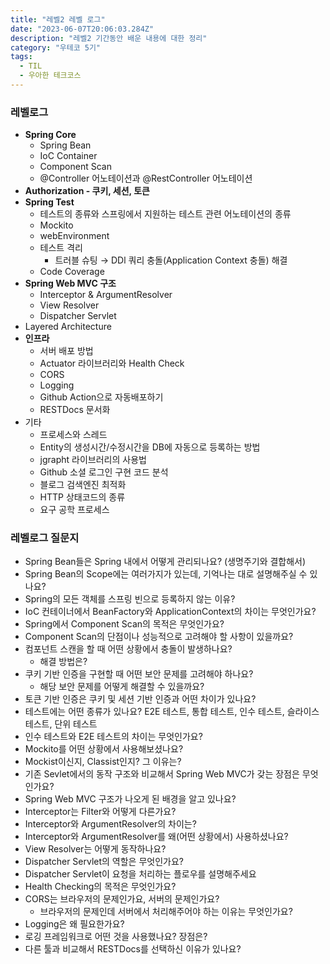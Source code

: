 ```yaml
---
title: "레벨2 레벨 로그"
date: "2023-06-07T20:06:03.284Z"
description: "레벨2 기간동안 배운 내용에 대한 정리"
category: "우테코 5기"
tags:
  - TIL
  - 우아한 테크코스
---
```


### 레벨로그

- **Spring Core**
  - Spring Bean
  - IoC Container
  - Component Scan
  - @Controller 어노테이션과 @RestController 어노테이션
- **Authorization - 쿠키, 세션, 토큰**
- **Spring Test**
  - 테스트의 종류와 스프링에서 지원하는 테스트 관련 어노테이션의 종류
  - Mockito
  - webEnvironment
  - 테스트 격리
    - 트러블 슈팅 → DDl 쿼리 충돌(Application Context 충돌) 해결
  - Code Coverage
- **Spring Web MVC 구조**
  - Interceptor & ArgumentResolver
  - View Resolver
  - Dispatcher Servlet
- Layered Architecture
- **인프라**
  - 서버 배포 방법
  - Actuator 라이브러리와 Health Check
  - CORS
  - Logging
  - Github Action으로 자동배포하기
  - RESTDocs 문서화
- 기타
  - 프로세스와 스레드
  - Entity의 생성시간/수정시간을 DB에 자동으로 등록하는 방법
  - jgrapht 라이브러리의 사용법
  - Github 소셜 로그인 구현 코드 분석
  - 블로그 검색엔진 최적화
  - HTTP 상태코드의 종류
  - 요구 공학 프로세스

### 레벨로그 질문지

- Spring Bean들은 Spring 내에서 어떻게 관리되나요? (생명주기와 결합해서)
- Spring Bean의 Scope에는 여러가지가 있는데, 기억나는 대로 설명해주실 수 있나요?
- Spring의 모든 객체를 스프링 빈으로 등록하지 않는 이유?
- IoC 컨테이너에서 BeanFactory와 ApplicationContext의 차이는 무엇인가요?
- Spring에서 Component Scan의 목적은 무엇인가요?
- Component Scan의 단점이나 성능적으로 고려해야 할 사항이 있을까요?
- 컴포넌트 스캔을 할 때 어떤 상황에서 충돌이 발생하나요?
  - 해결 방법은?
- 쿠키 기반 인증을 구현할 때 어떤 보안 문제를 고려해야 하나요?
  - 해당 보안 문제를 어떻게 해결할 수 있을까요?
- 토큰 기반 인증은 쿠키 및 세션 기반 인증과 어떤 차이가 있나요?
- 테스트에는 어떤 종류가 있나요?
  E2E 테스트, 통합 테스트, 인수 테스트, 슬라이스 테스트, 단위 테스트
- 인수 테스트와 E2E 테스트의 차이는 무엇인가요?
- Mockito를 어떤 상황에서 사용해보셨나요?
- Mockist이신지, Classist인지? 그 이유는?
- 기존 Sevlet에서의 동작 구조와 비교해서 Spring Web MVC가 갖는 장점은 무엇인가요?
- Spring Web MVC 구조가 나오게 된 배경을 알고 있나요?
- Interceptor는 Filter와 어떻게 다른가요?
- Interceptor와 ArgumentResolver의 차이는?
- Interceptor와 ArgumentResolver를 왜(어떤 상황에서) 사용하셨나요?
- View Resolver는 어떻게 동작하나요?
- Dispatcher Servlet의 역할은 무엇인가요?
- Dispatcher Servlet이 요청을 처리하는 플로우를 설명해주세요
- Health Checking의 목적은 무엇인가요?
- CORS는 브라우저의 문제인가요, 서버의 문제인가요?
  - 브라우저의 문제인데 서버에서 처리해주어야 하는 이유는 무엇인가요?
- Logging은 왜 필요한가요?
- 로깅 프레임워크로 어떤 것을 사용했나요? 장점은?
- 다른 툴과 비교해서 RESTDocs를 선택하신 이유가 있나요?
